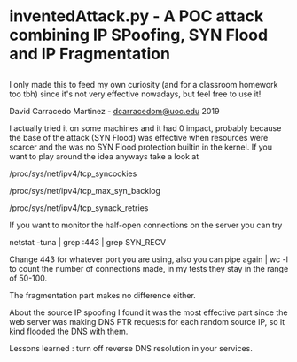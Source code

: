 ###
# inventedAttack.py - A POC attack combining IP SPoofing, SYN Flood and IP Fragmentation
##
I only made this to feed my own curiosity (and for a classroom homework too tbh) since it's not very effective nowadays, but feel free to use it!

David Carracedo Martinez - dcarracedom@uoc.edu 2019

I actually tried it on some machines and it had 0 impact, probably because
the base of the attack (SYN Flood) was effective when resources were scarcer 
and the was no SYN Flood protection builtin in the kernel.
If you want to play around the idea anyways take a look at

/proc/sys/net/ipv4/tcp_syncookies

/proc/sys/net/ipv4/tcp_max_syn_backlog

/proc/sys/net/ipv4/tcp_synack_retries

If you want to monitor the half-open connections on the server you can try

netstat -tuna | grep :443 | grep SYN_RECV

Change 443 for whatever port you are using, also you can pipe again | wc -l to count the number of connections made, in my tests they stay in the range of 50-100.

The fragmentation part makes no difference either.

About the source IP spoofing I found it was the most effective part since 
the web server was making DNS PTR requests for each random source IP, so it
kind flooded the DNS with them. 

Lessons learned : turn off reverse DNS resolution in your services. 

